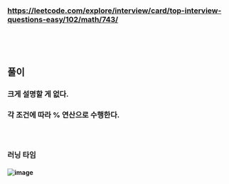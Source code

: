 ### https://leetcode.com/explore/interview/card/top-interview-questions-easy/102/math/743/
### <br/><br/>

## 풀이
### 크게 설명할 게 없다.
### 각 조건에 따라 % 연산으로 수행한다.
### <br/>

### 러닝 타임
#### ![image](https://github.com/user-attachments/assets/c00c2b88-7030-428a-8542-dcb2bcd5666f)


